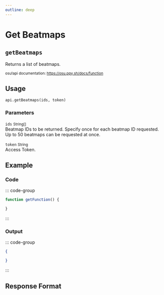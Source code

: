 ```yaml
---
outline: deep
---
```


# Get Beatmaps <Badge type="info" text="GET"/>

## `getBeatmaps`

Returns a list of beatmaps.

<small>osu!api documentation: https://osu.ppy.sh/docs/function</small>

## Usage

`api.getBeatmaps(ids, token)`

### Parameters

`ids` <small>String[]</small><br>
Beatmap IDs to be returned. Specify once for each beatmap ID requested. Up to 50 beatmaps can be requested at once.

`token` <small>String</small><br>
Access Token.

## Example

### Code

::: code-group
```js [code.gs]
function getFunction() {

}
```
:::

### Output

::: code-group
```json [console]
{

}
```
:::

## Response Format